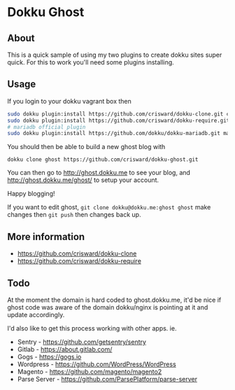# Dokku Ghost

## About 

This is a quick sample of using my two plugins to create dokku sites super quick.
For this to work you'll need some plugins installing.


## Usage

If you login to your dokku vagrant box then

```bash
sudo dokku plugin:install https://github.com/crisward/dokku-clone.git clone
sudo dokku plugin:install https://github.com/crisward/dokku-require.git require
# mariadb official plugin
sudo dokku plugin:install https://github.com/dokku/dokku-mariadb.git mariadb
```

You should then be able to build a new ghost blog with

```
dokku clone ghost https://github.com/crisward/dokku-ghost.git 
```

You can then go to http://ghost.dokku.me to see your blog,
and http://ghost.dokku.me/ghost/ to setup your account.

Happy blogging! 

If you want to edit ghost, `git clone dokku@dokku.me:ghost ghost`
make changes then `git push` then changes back up.

## More information

* https://github.com/crisward/dokku-clone
* https://github.com/crisward/dokku-require


## Todo

At the moment the domain is hard coded to ghost.dokku.me, it'd be nice if ghost code
was aware of the domain dokku/nginx is pointing at it and update accordingly.

I'd also like to get this process working with other apps. ie.

* Sentry - https://github.com/getsentry/sentry
* Gitlab - https://about.gitlab.com/
* Gogs - https://gogs.io
* Wordpress - https://github.com/WordPress/WordPress
* Magento - https://github.com/magento/magento2
* Parse Server - https://github.com/ParsePlatform/parse-server
